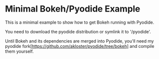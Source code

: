 # Minimal Bokeh/Pyodide Example

This is a minimal example to show how to get Bokeh running with Pyodide.


You need to download the pyodide distribution or symlink it to '/pyodide'.

Until Bokeh and its dependencies are merged into Pyodide, you'll need my pyodide fork[https://github.com/akloster/pyodide/tree/bokeh] and compile them yourself.
